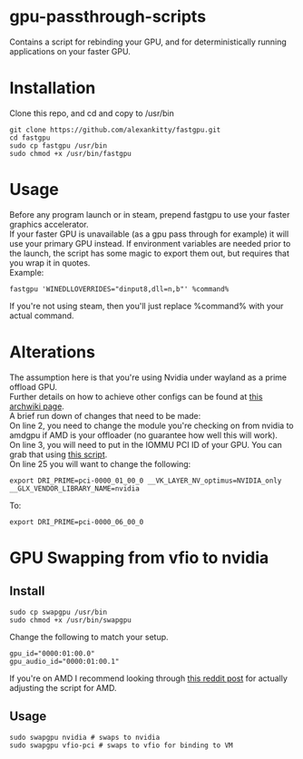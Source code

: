 # gpu-passthrough-scripts
Contains a script for rebinding your GPU, and for deterministically running applications on your faster GPU. 

# Installation
Clone this repo, and cd and copy to /usr/bin
```shell
git clone https://github.com/alexankitty/fastgpu.git
cd fastgpu
sudo cp fastgpu /usr/bin
sudo chmod +x /usr/bin/fastgpu
```

# Usage
Before any program launch or in steam, prepend fastgpu to use your faster graphics accelerator.  
If your faster GPU is unavailable (as a gpu pass through for example) it will use your primary GPU instead.
If environment variables are needed prior to the launch, the script has some magic to export them out, but requires that you wrap it in quotes.  
Example:
```shell
fastgpu 'WINEDLLOVERRIDES="dinput8,dll=n,b"' %command%
```
If you're not using steam, then you'll just replace %command% with your actual command.

# Alterations
The assumption here is that you're using Nvidia under wayland as a prime offload GPU.  
Further details on how to achieve other configs can be found at [this archwiki page](https://wiki.archlinux.org/title/PRIME).    
A brief run down of changes that need to be made:  
On line 2, you need to change the module you're checking on from nvidia to amdgpu if AMD is your offloader (no guarantee how well this will work).  
On line 3, you will need to put in the IOMMU PCI ID of your GPU. You can grab that using [this script](https://gist.github.com/r15ch13/ba2d738985fce8990a4e9f32d07c6ada).  
On line 25 you will want to change the following:  
```shell
export DRI_PRIME=pci-0000_01_00_0 __VK_LAYER_NV_optimus=NVIDIA_only __GLX_VENDOR_LIBRARY_NAME=nvidia
```
To:
```shell
export DRI_PRIME=pci-0000_06_00_0
```

# GPU Swapping from vfio to nvidia
## Install
```shell
sudo cp swapgpu /usr/bin
sudo chmod +x /usr/bin/swapgpu
```
Change the following to match your setup.
```shell
gpu_id="0000:01:00.0"
gpu_audio_id="0000:01:00.1"
```
If you're on AMD I recommend looking through [this reddit post](https://www.reddit.com/r/VFIO/comments/gxyvtg/comment/ft965p6/) for actually adjusting the script for AMD. 

## Usage
```
sudo swapgpu nvidia # swaps to nvidia
sudo swapgpu vfio-pci # swaps to vfio for binding to VM
```
